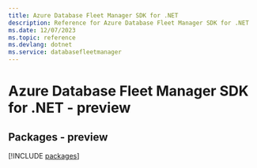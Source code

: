 ```yaml
---
title: Azure Database Fleet Manager SDK for .NET
description: Reference for Azure Database Fleet Manager SDK for .NET
ms.date: 12/07/2023
ms.topic: reference
ms.devlang: dotnet
ms.service: databasefleetmanager
---
```

# Azure Database Fleet Manager SDK for .NET - preview
## Packages - preview
[!INCLUDE [packages](database-fleet-manager-index.md)]